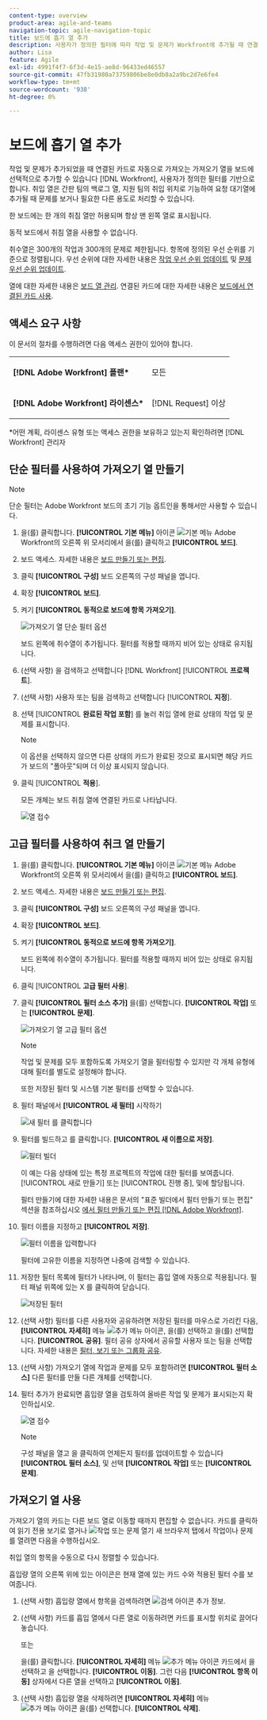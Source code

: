 ```yaml
---
content-type: overview
product-area: agile-and-teams
navigation-topic: agile-navigation-topic
title: 보드에 흡기 열 추가
description: 사용자가 정의한 필터에 따라 작업 및 문제가 Workfront에 추가될 때 연결된 카드로 자동으로 가져오는 가져오기 열을 보드에 선택적으로 추가할 수 있습니다.
author: Lisa
feature: Agile
exl-id: 4991f4f7-6f3d-4e15-ae8d-96433ed46557
source-git-commit: 47fb31980a73759806be8e0db8a2a9bc2d7e6fe4
workflow-type: tm+mt
source-wordcount: '938'
ht-degree: 0%

---
```


# 보드에 흡기 열 추가

작업 및 문제가 추가되었을 때 연결된 카드로 자동으로 가져오는 가져오기 열을 보드에 선택적으로 추가할 수 있습니다 [!DNL Workfront], 사용자가 정의한 필터를 기반으로 합니다. 취입 열은 간판 팀의 백로그 열, 지원 팀의 취입 위치로 기능하여 요청 대기열에 추가될 때 문제를 보거나 필요한 다른 용도로 처리할 수 있습니다.

한 보드에는 한 개의 취침 열만 허용되며 항상 맨 왼쪽 열로 표시됩니다.

동적 보드에서 취침 열을 사용할 수 없습니다.

취수열은 300개의 작업과 300개의 문제로 제한됩니다. 항목에 정의된 우선 순위를 기준으로 정렬됩니다. 우선 순위에 대한 자세한 내용은 [작업 우선 순위 업데이트](/help/quicksilver/manage-work/tasks/task-information/task-priority.md) 및 [문제 우선 순위 업데이트](/help/quicksilver/manage-work/issues/issue-information/update-issue-priority.md).

열에 대한 자세한 내용은 [보드 열 관리](/help/quicksilver/agile/get-started-with-boards/manage-board-columns.md). 연결된 카드에 대한 자세한 내용은 [보드에서 연결된 카드 사용](/help/quicksilver/agile/get-started-with-boards/connected-cards.md).

## 액세스 요구 사항

이 문서의 절차를 수행하려면 다음 액세스 권한이 있어야 합니다.

<table style="table-layout:auto"> 
 <col> 
 </col> 
 <col> 
 </col> 
 <tbody> 
  <tr> 
   <td role="rowheader"><strong>[!DNL Adobe Workfront] 플랜*</strong></td> 
   <td> <p>모든</p> </td> 
  </tr> 
  <tr> 
   <td role="rowheader"><strong>[!DNL Adobe Workfront] 라이센스*</strong></td> 
   <td> <p>[!DNL Request] 이상</p> </td> 
  </tr> 
 </tbody> 
</table>

&#42;어떤 계획, 라이센스 유형 또는 액세스 권한을 보유하고 있는지 확인하려면 [!DNL Workfront] 관리자

## 단순 필터를 사용하여 가져오기 열 만들기

>[!NOTE]
>
>단순 필터는 Adobe Workfront 보드의 초기 기능 옵트인을 통해서만 사용할 수 있습니다.

1. 을(를) 클릭합니다. **[!UICONTROL 기본 메뉴]** 아이콘 ![기본 메뉴](assets/main-menu-icon.png) Adobe Workfront의 오른쪽 위 모서리에서 을(를) 클릭하고 **[!UICONTROL 보드]**.
1. 보드 액세스. 자세한 내용은 [보드 만들기 또는 편집](../../agile/get-started-with-boards/create-edit-board.md).
1. 클릭 **[!UICONTROL 구성]** 보드 오른쪽의 구성 패널을 엽니다.
1. 확장 **[!UICONTROL 보드]**.
1. 켜기 **[!UICONTROL 동적으로 보드에 항목 가져오기]**.

   ![가져오기 열 단순 필터 옵션](assets/intake-column-simple-filters.png)

   보드 왼쪽에 취수열이 추가됩니다. 필터를 적용할 때까지 비어 있는 상태로 유지됩니다.

1. (선택 사항) 을 검색하고 선택합니다 [!DNL Workfront] [!UICONTROL **프로젝트**].
1. (선택 사항) 사용자 또는 팀을 검색하고 선택합니다 [!UICONTROL **지정**].
1. 선택 [!UICONTROL **완료된 작업 포함**] 를 눌러 취입 열에 완료 상태의 작업 및 문제를 표시합니다.

   >[!NOTE]
   >
   >이 옵션을 선택하지 않으면 다른 상태의 카드가 완료된 것으로 표시되면 해당 카드가 보드의 &quot;폴아웃&quot;되며 더 이상 표시되지 않습니다.

1. 클릭 [!UICONTROL **적용**].

   모든 개체는 보드 취침 열에 연결된 카드로 나타납니다.

   ![열 접수](assets/intake-column-added3.png)

## 고급 필터를 사용하여 취크 열 만들기

1. 을(를) 클릭합니다. **[!UICONTROL 기본 메뉴]** 아이콘 ![기본 메뉴](assets/main-menu-icon.png) Adobe Workfront의 오른쪽 위 모서리에서 을(를) 클릭하고 **[!UICONTROL 보드]**.
1. 보드 액세스. 자세한 내용은 [보드 만들기 또는 편집](../../agile/get-started-with-boards/create-edit-board.md).
1. 클릭 **[!UICONTROL 구성]** 보드 오른쪽의 구성 패널을 엽니다.
1. 확장 **[!UICONTROL 보드]**.
1. 켜기 **[!UICONTROL 동적으로 보드에 항목 가져오기]**.

   보드 왼쪽에 취수열이 추가됩니다. 필터를 적용할 때까지 비어 있는 상태로 유지됩니다.

1. 클릭 [!UICONTROL **고급 필터 사용**].
1. 클릭 **[!UICONTROL 필터 소스 추가]** 을(를) 선택합니다. **[!UICONTROL 작업]** 또는 **[!UICONTROL 문제]**.

   ![가져오기 열 고급 필터 옵션](assets/intake-column-advanced-filters1.png)

   >[!NOTE]
   >
   >작업 및 문제를 모두 포함하도록 가져오기 열을 필터링할 수 있지만 각 개체 유형에 대해 필터를 별도로 설정해야 합니다.
   >
   >또한 저장된 필터 및 시스템 기본 필터를 선택할 수 있습니다.

1. 필터 패널에서 **[!UICONTROL 새 필터]** 시작하기

   ![새 필터 를 클릭합니다](assets/intake-filter-dialog5.png)

1. 필터를 빌드하고 를 클릭합니다. **[!UICONTROL 새 이름으로 저장]**.

   ![필터 빌더](assets/intake-filter-dialog6.png)

   이 예는 다음 상태에 있는 특정 프로젝트의 작업에 대한 필터를 보여줍니다. [!UICONTROL 새로 만들기] 또는 [!UICONTROL 진행 중], 및에 할당됩니다.

   필터 만들기에 대한 자세한 내용은 문서의 &quot;표준 빌더에서 필터 만들기 또는 편집&quot; 섹션을 참조하십시오 [에서 필터 만들기 또는 편집 [!DNL Adobe Workfront]](/help/quicksilver/reports-and-dashboards/reports/reporting-elements/create-filters.md).

1. 필터 이름을 지정하고 **[!UICONTROL 저장]**.

   ![필터 이름을 입력합니다](assets/intake-filter-dialog7.png)

   필터에 고유한 이름을 지정하면 나중에 검색할 수 있습니다.

1. 저장한 필터 목록에 필터가 나타나며, 이 필터는 흡입 열에 자동으로 적용됩니다. 필터 패널 위쪽에 있는 X 를 클릭하여 닫습니다.

   ![저장된 필터](assets/intake-filter-dialog8.png)

1. (선택 사항) 필터를 다른 사용자와 공유하려면 저장된 필터를 마우스로 가리킨 다음, **[!UICONTROL 자세히]** 메뉴 ![추가 메뉴 아이콘](assets/more-icon-spectrum.png), 을(를) 선택하고 을(를) 선택합니다. **[!UICONTROL 공유]**. 필터 공유 상자에서 공유할 사용자 또는 팀을 선택합니다. 자세한 내용은 [필터, 보기 또는 그룹화 공유](/help/quicksilver/reports-and-dashboards/reports/reporting-elements/share-filter-view-grouping.md).
1. (선택 사항) 가져오기 열에 작업과 문제를 모두 포함하려면 **[!UICONTROL 필터 소스]** 다른 필터를 만들 다른 개체를 선택합니다.
1. 필터 추가가 완료되면 흡입량 열을 검토하여 올바른 작업 및 문제가 표시되는지 확인하십시오.

   ![열 접수](assets/intake-column-added3.png)

   >[!NOTE]
   >
   >구성 패널을 열고 을 클릭하여 언제든지 필터를 업데이트할 수 있습니다 **[!UICONTROL 필터 소스]**, 및 선택 **[!UICONTROL 작업]** 또는 **[!UICONTROL 문제]**.

## 가져오기 열 사용

가져오기 열의 카드는 다른 보드 열로 이동할 때까지 편집할 수 없습니다. 카드를 클릭하여 읽기 전용 보기로 열거나 ![작업 또는 문제 열기](assets/boards-launch-icon.png) 새 브라우저 탭에서 작업이나 문제를 열려면 다음을 수행하십시오.


취입 열의 항목을 수동으로 다시 정렬할 수 있습니다.

흡입량 열의 오른쪽 위에 있는 아이콘은 현재 열에 있는 카드 수와 적용된 필터 수를 보여줍니다.

1. (선택 사항) 흡입량 열에서 항목을 검색하려면 ![검색 아이콘](assets/search-icon.png) 추가 정보.
1. (선택 사항) 카드를 흡입 열에서 다른 열로 이동하려면 카드를 표시할 위치로 끌어다 놓습니다.

   또는

   을(를) 클릭합니다. **[!UICONTROL 자세히]** 메뉴 ![추가 메뉴 아이콘](assets/more-icon-spectrum.png) 카드에서 을 선택하고 을 선택합니다. **[!UICONTROL 이동]**. 그런 다음 **[!UICONTROL 항목 이동]** 상자에서 다른 열을 선택하고 **[!UICONTROL 이동]**.

1. (선택 사항) 흡입량 열을 삭제하려면 **[!UICONTROL 자세히]** 메뉴 ![추가 메뉴 아이콘](assets/more-icon-spectrum.png) 을(를) 선택합니다. **[!UICONTROL 삭제]**.
